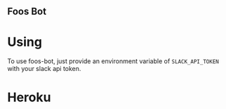 ## Foos Bot

# Using
To use foos-bot, just provide an environment variable of `SLACK_API_TOKEN` with your slack api token.

# Heroku
